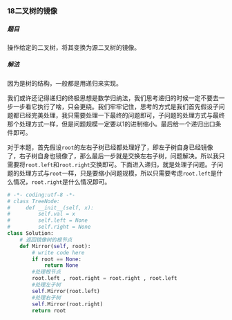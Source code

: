 ### 18二叉树的镜像

##### 题目

操作给定的二叉树，将其变换为源二叉树的镜像。

##### 解法

因为是树的结构，一般都是用递归来实现。

我们或许还记得递归的终极思想是数学归纳法，我们思考递归的时候一定不要去一步一步看它执行了啥，只会更绕。我们牢牢记住，思考的方式是我们首先假设子问题都已经完美处理，我只需要处理一下最终的问题即可，子问题的处理方式与最终那个处理方式一样，但是问题规模一定要以1的进制缩小。最后给一个递归出口条件即可。

对于本题，首先假设`root`的左右子树已经都处理好了，即左子树自身已经镜像了，右子树自身也镜像了，那么最后一步就是交换左右子树，问题解决。所以我只需要将`root.left`和`root.right`交换即可。下面进入递归，就是处理子问题。子问题的处理方式与`root`一样，只是要缩小问题规模，所以只需要考虑`root.left`是什么情况，`root.right`是什么情况即可。

```python
# -*- coding:utf-8 -*-
# class TreeNode:
#     def __init__(self, x):
#         self.val = x
#         self.left = None
#         self.right = None
class Solution:
    # 返回镜像树的根节点
    def Mirror(self, root):
        # write code here
        if root == None:
            return None
        #处理根节点
        root.left , root.right = root.right , root.left
        #处理左子树
        self.Mirror(root.left)
        #处理右子树
        self.Mirror(root.right)
        return root
```


